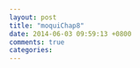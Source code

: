 ```yaml
---
layout: post
title: "moquiChap8"
date: 2014-06-03 09:59:13 +0800
comments: true
categories: 
---
```

